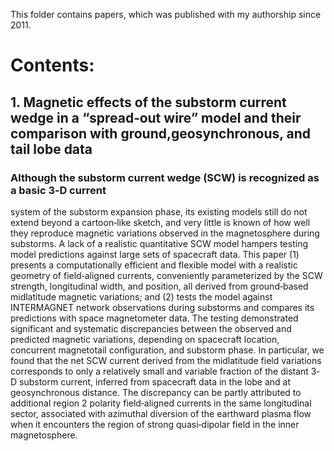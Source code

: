 This folder contains papers, which was published with my authorship since 2011.

# Contents:
## 1. Magnetic effects of the substorm current wedge in a “spread‐out wire” model and their comparison with ground,geosynchronous, and tail lobe data
### Although the substorm current wedge (SCW) is recognized as a basic 3‐D current
system of the substorm expansion phase, its existing models still do not extend beyond a
cartoon‐like sketch, and very little is known of how well they reproduce magnetic
variations observed in the magnetosphere during substorms. A lack of a realistic
quantitative SCW model hampers testing model predictions against large sets of spacecraft
data. This paper (1) presents a computationally efficient and flexible model with a realistic
geometry of field‐aligned currents, conveniently parameterized by the SCW strength,
longitudinal width, and position, all derived from ground‐based midlatitude magnetic
variations; and (2) tests the model against INTERMAGNET network observations during
substorms and compares its predictions with space magnetometer data. The testing
demonstrated significant and systematic discrepancies between the observed and predicted
magnetic variations, depending on spacecraft location, concurrent magnetotail
configuration, and substorm phase. In particular, we found that the net SCW current
derived from the midlatitude field variations corresponds to only a relatively small and
variable fraction of the distant 3‐D substorm current, inferred from spacecraft data in the
lobe and at geosynchronous distance. The discrepancy can be partly attributed to
additional region 2 polarity field‐aligned currents in the same longitudinal sector,
associated with azimuthal diversion of the earthward plasma flow when it encounters the
region of strong quasi‐dipolar field in the inner magnetosphere.


